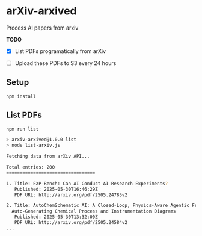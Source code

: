 # arXiv-arxived

Process AI papers from arxiv

**TODO**

- [x] List PDFs programatically from arXiv
- [ ] Upload these PDFs to S3 every 24 hours


## Setup

```bash
npm install
```

## List PDFs

```bash
npm run list

> arxiv-arxived@1.0.0 list
> node list-arxiv.js

Fetching data from arXiv API...

Total entries: 200
=================================

1. Title: EXP-Bench: Can AI Conduct AI Research Experiments?
   Published: 2025-05-30T16:46:29Z
   PDF URL: http://arxiv.org/pdf/2505.24785v2

2. Title: AutoChemSchematic AI: A Closed-Loop, Physics-Aware Agentic Framework for
  Auto-Generating Chemical Process and Instrumentation Diagrams
   Published: 2025-05-30T13:32:00Z
   PDF URL: http://arxiv.org/pdf/2505.24584v2
...
```